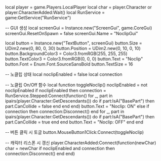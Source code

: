 local player = game.Players.LocalPlayer
local char = player.Character or player.CharacterAdded:Wait()
local RunService = game:GetService("RunService")

-- GUI 생성
local screenGui = Instance.new("ScreenGui", game.CoreGui)
screenGui.ResetOnSpawn = false
screenGui.Name = "NoclipGui"

local button = Instance.new("TextButton", screenGui)
button.Size = UDim2.new(0, 80, 0, 30)
button.Position = UDim2.new(0, 10, 0, 10)
button.BackgroundColor3 = Color3.fromRGB(255, 255, 255)
button.TextColor3 = Color3.fromRGB(0, 0, 0)
button.Text = "Noclip"
button.Font = Enum.Font.SourceSansBold
button.TextSize = 16

-- 노클립 상태
local noclipEnabled = false
local connection

-- 노클립 On/Off 함수
local function toggleNoclip()
	noclipEnabled = not noclipEnabled
	if noclipEnabled then
		connection = RunService.Stepped:Connect(function()
			for _, part in ipairs(player.Character:GetDescendants()) do
				if part:IsA("BasePart") then
					part.CanCollide = false
				end
			end
		end)
		button.Text = "Noclip: ON"
	else
		if connection then
			connection:Disconnect()
		end
		for _, part in ipairs(player.Character:GetDescendants()) do
			if part:IsA("BasePart") then
				part.CanCollide = true
			end
		end
		button.Text = "Noclip: OFF"
	end
end

-- 버튼 클릭 시 토글
button.MouseButton1Click:Connect(toggleNoclip)

-- 캐릭터 리스폰 시 갱신
player.CharacterAdded:Connect(function(newChar)
	char = newChar
	if noclipEnabled and connection then
		connection:Disconnect()
	end
end)
